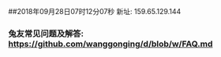 ##2018年09月28日07时12分07秒 新址: 159.65.129.144
### 兔友常见问题及解答: https://github.com/wanggonging/d/blob/w/FAQ.md
